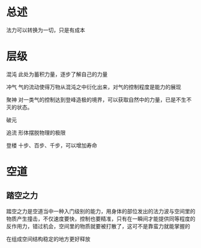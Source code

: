 # 总述

法力可以转换为一切，只是有成本

# 层级

混沌
    此处为蓄积力量，逐步了解自己的力量

冲气
    气的流动使得万物从混沌之中衍化出来，对气的控制程度是能力的展现

聚神
    对一类气的控制达到登峰造极的境界，可以获取自然中的力量，已是不生不灭的状态。

破元

追流
    形体摆脱物理的极限

登楼
   十步、百步、千步，可以增加寿命



# 空道

## 踏空之力

踏空之力是空道当中一种入门级别的能力，用身体的部位发出的法力波与空间里的物质产生撞击，不仅速度要快，控制也要精准，只有在一瞬间才能提供同等程度的反作用力，错过机会，空间里的物质就要被打散了，这可不是靠蛮力就能掌握的

在组成空间结构稳定的地方更好释放